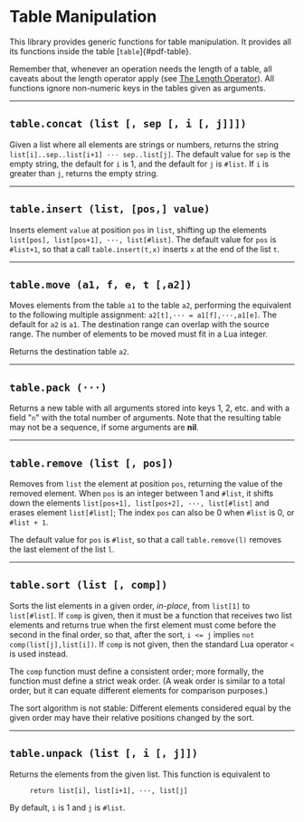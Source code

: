 # Table Manipulation

This library provides generic functions for table manipulation. It
provides all its functions inside the table [`table`]{#pdf-table}.

Remember that, whenever an operation needs the length of a table, all
caveats about the length operator apply (see [The Length Operator](/03_the_language/ch04#the-length-operator)). All
functions ignore non-numeric keys in the tables given as arguments.

------------------------------------------------------------------------

## `table.concat (list [, sep [, i [, j]]])`

Given a list where all elements are strings or numbers, returns the
string `list[i]..sep..list[i+1] ··· sep..list[j]`. The default value for
`sep` is the empty string, the default for `i` is 1, and the default for
`j` is `#list`. If `i` is greater than `j`, returns the empty string.

------------------------------------------------------------------------

## `table.insert (list, [pos,] value)`

Inserts element `value` at position `pos` in `list`, shifting up the
elements `list[pos], list[pos+1], ···, list[#list]`. The default value
for `pos` is `#list+1`, so that a call `table.insert(t,x)` inserts `x`
at the end of the list `t`.

------------------------------------------------------------------------

## `table.move (a1, f, e, t [,a2])`

Moves elements from the table `a1` to the table `a2`, performing the
equivalent to the following multiple assignment:
`a2[t],··· = a1[f],···,a1[e]`. The default for `a2` is `a1`. The
destination range can overlap with the source range. The number of
elements to be moved must fit in a Lua integer.

Returns the destination table `a2`.

------------------------------------------------------------------------

## `table.pack (···)`

Returns a new table with all arguments stored into keys 1, 2, etc. and
with a field \"`n`\" with the total number of arguments. Note that the
resulting table may not be a sequence, if some arguments are **nil**.

------------------------------------------------------------------------

## `table.remove (list [, pos])`

Removes from `list` the element at position `pos`, returning the value
of the removed element. When `pos` is an integer between 1 and `#list`,
it shifts down the elements `list[pos+1], list[pos+2], ···, list[#list]`
and erases element `list[#list]`; The index `pos` can also be 0 when
`#list` is 0, or `#list + 1`.

The default value for `pos` is `#list`, so that a call `table.remove(l)`
removes the last element of the list `l`.

------------------------------------------------------------------------

## `table.sort (list [, comp])`

Sorts the list elements in a given order, *in-place*, from `list[1]` to
`list[#list]`. If `comp` is given, then it must be a function that
receives two list elements and returns true when the first element must
come before the second in the final order, so that, after the sort,
`i <= j` implies `not comp(list[j],list[i])`. If `comp` is not given,
then the standard Lua operator `<` is used instead.

The `comp` function must define a consistent order; more formally, the
function must define a strict weak order. (A weak order is similar to a
total order, but it can equate different elements for comparison
purposes.)

The sort algorithm is not stable: Different elements considered equal by
the given order may have their relative positions changed by the sort.

------------------------------------------------------------------------

## `table.unpack (list [, i [, j]])`

Returns the elements from the given list. This function is equivalent to

         return list[i], list[i+1], ···, list[j]

By default, `i` is 1 and `j` is `#list`.

